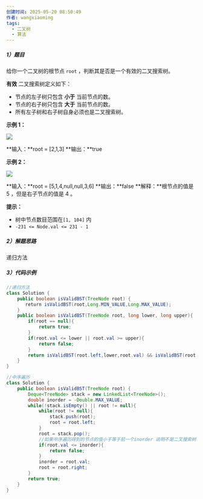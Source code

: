 ```yaml
---
创建时间: 2025-05-20 08:50:49
作者: wangxiaoming
tags:
  - 二叉树
  - 算法
---
```

##### 1）题目

给你一个二叉树的根节点 `root` ，判断其是否是一个有效的二叉搜索树。

**有效** 二叉搜索树定义如下：

- 节点的左子树只包含 **小于** 当前节点的数。
- 节点的右子树只包含 **大于** 当前节点的数。
- 所有左子树和右子树自身必须也是二叉搜索树。

**示例 1：**

![](https://assets.leetcode.com/uploads/2020/12/01/tree1.jpg)

**输入：**root = [2,1,3]
**输出：**true

**示例 2：**

![](https://assets.leetcode.com/uploads/2020/12/01/tree2.jpg)

**输入：**root = [5,1,4,null,null,3,6]
**输出：**false
**解释：**根节点的值是 5 ，但是右子节点的值是 4 。

**提示：**

- 树中节点数目范围在`[1, 104]` 内
- `-231 <= Node.val <= 231 - 1`
##### 2）解题思路
递归方法
##### 3）代码示例
```java
//递归方法
class Solution {
    public boolean isValidBST(TreeNode root) {
       return isValidBST(root,Long.MIN_VALUE,Long.MAX_VALUE);
    }
    public boolean isValidBST(TreeNode root, long lower, long upper){
        if(root == null){
            return true;
        }
        if(root.val <= lower || root.val >= upper){
            return false;
        }
        return isValidBST(root.left,lower,root.val) && isValidBST(root.right,root.val,upper);
    }
}

//中序遍历
class Solution {
    public boolean isValidBST(TreeNode root) {
        Deque<TreeNode> stack = new LinkedList<TreeNode>();
        double inorder = -Double.MAX_VALUE;
        while(!stack.isEmpty() || root != null){
            while(root != null){
                stack.push(root);
                root = root.left;
            }
            root = stack.pop();
            //如果中序遍历得到的节点的值小于等于前一个inorder 说明不是二叉搜索树
            if(root.val <= inorder){
                return false;
            }
            inorder = root.val;
            root = root.right;
        }
        return true;
    }  
}
```
